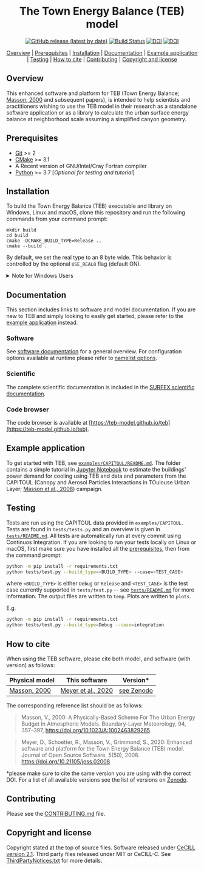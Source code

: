 <div align="center">

<!-- omit in toc -->
# The Town Energy Balance (TEB) model

[![GitHub release (latest by date)](https://img.shields.io/github/v/release/TEB-model/teb)](https://github.com/TEB-model/teb/releases/latest) [![Build Status](https://travis-ci.com/teb-model/teb.svg?branch=master)](https://travis-ci.com/teb-model/teb) [![DOI](https://joss.theoj.org/papers/10.21105/joss.02008/status.svg)](https://doi.org/10.21105/joss.02008) [![DOI](https://zenodo.org/badge/DOI/10.5281/zenodo.3887080.svg)](https://doi.org/10.5281/zenodo.3887080)

[Overview](#overview) | [Prerequisites](#prerequisites) | [Installation](#installation) | [Documentation](#documentation) | [Example application](#example-application) | [Testing](#testing) | [How to cite](#how-to-cite) | [Contributing](#contributing) | [Copyright and license](#copyright-and-license)
</div>

## Overview

This enhanced software and platform for TEB (Town Energy Balance; [Masson, 2000](https://dx.doi.org/10.1023/A:1002463829265) and subsequent papers), is intended to help scientists and practitioners wishing to use the TEB model in their research as a standalone software application or as a library to calculate the urban surface energy balance at neighborhood scale assuming a simplified canyon geometry.


## Prerequisites

- [Git](https://git-scm.com/) >= 2
- [CMake](https://cmake.org/) >= 3.1
- A Recent version of GNU/Intel/Cray Fortran compiler
- [Python](https://www.python.org/) >= 3.7 [*Optional for testing and tutorial*]


## Installation

To build the Town Energy Balance (TEB) executable and library on Windows, Linux and macOS, clone this repository and run the following commands from your command prompt:

```
mkdir build
cd build
cmake -DCMAKE_BUILD_TYPE=Release ..
cmake --build .
```

By default, we set the real type to an 8 byte wide. This behavior is controlled by the optional `USE_REAL8` flag (default ON).

<details>
<summary>Note for Windows Users</summary>

Make sure you have installed the Intel® Visual Studio Integration plugins or CMake will not be able to identify your compiler (`No CMAKE_Fortran_COMPILER could be found` error).
Make sure that you use Intel® Command-Line Window when launching CMake - The Intel® compiler provides a command-line window with the appropriate environment variables already set (see: [Using the Intel® Command-Line Window](https://software.intel.com/en-us/node/522358)).
You may also need to specify the generator flag `-G` in CMake; for example, if you are using Intel® Command-Line Window for Visual Studio 2017, then the CMake command should now be `cmake -G "Visual Studio 15 2017 Win64" ..`. For more information on how to specify generators in CMake see [cmake-generators](https://cmake.org/cmake/help/latest/manual/cmake-generators.7.html#visual-studio-generators)

E.g. on Windows using Intel® Command-Line Window for Visual Studio 2017:

```powershell
mkdir build && cd build
cmake -G "Visual Studio 15 2017 Win64" ..
cmake --build .
```
</details>


## Documentation

This section includes links to software and model documentation. If you are new to TEB and simply looking to easily get started, please refer to the [example application](#example-application) instead.

### Software

See [software documentation](docs/software-docs.md) for a general overview. For configuration options available at runtime please refer to [namelist options](docs/namelist-options.md).

### Scientific
The complete scientific documentation is included in the [SURFEX scientific documentation](http://www.umr-cnrm.fr/surfex/IMG/pdf/surfex_scidoc_v8.1.pdf).


### Code browser
The code browser is available at [https://teb-model.github.io/teb](https://teb-model.github.io/teb).


## Example application

To get started with TEB, see [`examples/CAPITOUL/README.md`](examples/CAPITOUL/README.md). The folder contains a simple tutorial in [Jupyter Notebook](https://jupyter.org/) to estimate the buildings' power demand for cooling using TEB and data and parameters from the CAPITOUL (Canopy and Aerosol Particles Interactions in TOulouse Urban Layer; [Masson et al., 2008](https://doi.org/10.1007/s00703-008-0289-4)) campaign.


## Testing

Tests are run using the CAPITOUL data provided in `examples/CAPITOUL`. Tests are found in `tests/tests.py` and an overview is given in [`tests/README.md`](tests/README.md). All tests are automatically run at every commit using Continuos Integration. If you are looking to run your tests locally on Linux or macOS, first make sure you have installed all the [prerequisites](#prerequisites), then from the command prompt:

``` bash
python -m pip install -r requirements.txt
python tests/test.py --build_type=<BUILD_TYPE> --case=<TEST_CASE>
```

where `<BUILD_TYPE>` is either `Debug` or `Release` and `<TEST_CASE>` is the test case currently supported in `tests/test.py` -- see [`tests/README.md`](tests/README.md) for more information. The output files are written to `temp`. Plots are written to `plots`.


E.g.

``` bash
python -m pip install -r requirements.txt
python tests/test.py --build_type=Debug --case=integration
```

## How to cite

When using the TEB software, please cite both model, and software (with version) as follows:

| Physical model                                          | This software                                             | Version*                                             |
| ------------------------------------------------------- | --------------------------------------------------------- | ---------------------------------------------------- |
| [Masson, 2000](https://doi.org/10.1023/A:1002463829265) | [Meyer et al., 2020](https://doi.org/10.21105/joss.02008) | [see Zenodo](https://doi.org/10.5281/zenodo.3887080) |


The corresponding reference list should be as follows:

> Masson, V., 2000: A Physically-Based Scheme For The Urban Energy Budget In Atmospheric Models. Boundary-Layer Meteorology, 94, 357–397, https://doi.org/10.1023/A:1002463829265.

> Meyer, D., Schoetter, R., Masson, V., Grimmond, S., 2020: Enhanced software and platform for the Town Energy Balance (TEB) model. Journal of Open Source Software, 5(50), 2008. https://doi.org/10.21105/joss.02008.

*please make sure to cite the same version you are using with the correct DOI. For a list of all available versions see the list of versions on [Zenodo](https://doi.org/10.5281/zenodo.3887080).


## Contributing

Please see the [CONTRIBUTING.md](CONTRIBUTING.md) file.


## Copyright and license

Copyright stated at the top of source files. Software released under [CeCILL version 2.1](Licence_CeCILL_V2.1-en.txt).
Third party files released under MIT or CeCILL-C. See [ThirdPartyNotices.txt](ThirdPartyNotices.txt) for more details.
